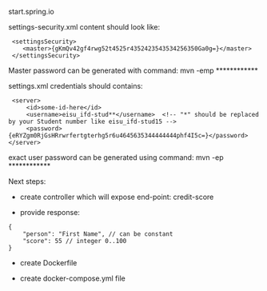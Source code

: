 start.spring.io




settings-security.xml content should look like:
```
 <settingsSecurity>
 	<master>{gKmQv42gf4rwg52t4525r4352423543534256350Ga0g=}</master>
 </settingsSecurity>
```

Master password can be generated with command:
mvn -emp ************





 settings.xml credentials should contains:
```
 <server>
     <id>some-id-here</id>
     <username>eisu_ifd-stud**</username>  <!-- "*" should be replaced by your Student number like eisu_ifd-stud15 -->
     <password>{eRYZgm0RjGsHRrwrfertgterhg5r6u4645635344444444phf4I5c=}</password>
</server>
```

exact user password can be generated using command:
mvn -ep ************


Next steps:
- create controller which will expose end-point: credit-score

- provide response:
```
{
	"person": "First Name", // can be constant
	"score": 55 // integer 0..100
}
```

- create Dockerfile

- create docker-compose.yml file
